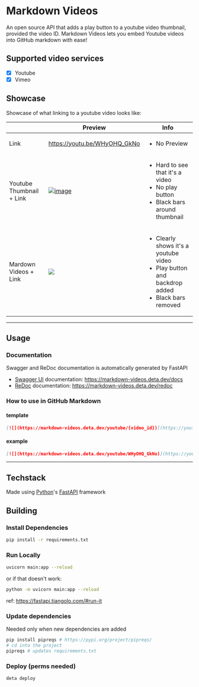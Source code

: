 # Markdown Videos

An open source API that adds a play button to a youtube video thumbnail, provided the video ID.
Markdown Videos lets you embed Youtube videos into GitHub markdown with ease!

## Supported video services

- [x] Youtube
- [x] Vimeo

## Showcase

Showcase of what linking to a youtube video looks like:

||Preview|Info|
|--|--|--|
|Link|https://youtu.be/WHyOHQ_GkNo|<ul><li>No Preview</li></ul>|
|Youtube Thumbnail + Link|[![image](https://user-images.githubusercontent.com/43886029/200039001-212c6961-7220-472a-aa5d-1083a7770873.png)](https://youtu.be/WHyOHQ_GkNo)|<ul><li>Hard to see that it's a video</li><li>No play button</li><li>Black bars around thumbnail</li></ul>|
|Mardown Videos + Link|[![](https://markdown-videos.deta.dev/WHyOHQ_GkNo)](https://youtu.be/WHyOHQ_GkNo)|<ul><li>Clearly shows it's a youtube video</li><li>Play button and backdrop added</li><li>Black bars removed</li></ul>|

---
## Usage

### Documentation

Swagger and ReDoc documentation is automatically generated by FastAPI
- [Swagger UI](https://github.com/swagger-api/swagger-ui) documentation: <https://markdown-videos.deta.dev/docs>
- [ReDoc](https://github.com/Rebilly/ReDoc) documentation: <https://markdown-videos.deta.dev/redoc>

### How to use in GitHub Markdown

#### template

```md
[![](https://markdown-videos.deta.dev/youtube/{video_id})](https://youtu.be/{video_id})
```

#### example

```md
[![](https://markdown-videos.deta.dev/youtube/WHyOHQ_GkNo)](https://youtu.be/WHyOHQ_GkNo)
```

---

## Techstack

Made using [Python](https://www.python.org/)'s [FastAPI](https://fastapi.tiangolo.com/) framework

## Building

### Install Dependencies

```sh
pip install -r requirements.txt
```

### Run Locally

```sh
uvicorn main:app --reload
```

or if that doesn't work:

```sh
python -m uvicorn main:app --reload
```

ref: <https://fastapi.tiangolo.com/#run-it>

### Update dependencies

Needed only when new dependencies are added

```sh
pip install pipreqs # https://pypi.org/project/pipreqs/
# cd into the project
pipreqs # updates requirements.txt
```

### Deploy (perms needed)

```sh
deta deploy
```
